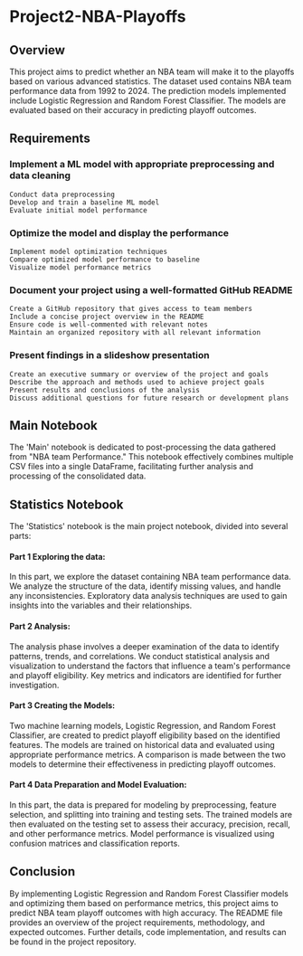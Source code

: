 # Project2-NBA-Playoffs

## Overview
This project aims to predict whether an NBA team will make it to the playoffs based on various advanced statistics. The dataset used contains NBA team performance data from 1992 to 2024. The prediction models implemented include Logistic Regression and Random Forest Classifier. The models are evaluated based on their accuracy in predicting playoff outcomes. 

## Requirements
### Implement a ML model with appropriate preprocessing and data cleaning
    Conduct data preprocessing
    Develop and train a baseline ML model
    Evaluate initial model performance

### Optimize the model and display the performance
    Implement model optimization techniques
    Compare optimized model performance to baseline
    Visualize model performance metrics

### Document your project using a well-formatted GitHub README
    Create a GitHub repository that gives access to team members
    Include a concise project overview in the README
    Ensure code is well-commented with relevant notes
    Maintain an organized repository with all relevant information

### Present findings in a slideshow presentation
    Create an executive summary or overview of the project and goals
    Describe the approach and methods used to achieve project goals
    Present results and conclusions of the analysis
    Discuss additional questions for future research or development plans

## Main Notebook
The 'Main' notebook is dedicated to post-processing the data gathered from "NBA team Performance." This notebook effectively combines multiple CSV files into a single DataFrame, facilitating further analysis and processing of the consolidated data. 

## Statistics Notebook
The 'Statistics' notebook is the main project notebook, divided into several parts: 
  
#### Part 1 Exploring the data: 
In this part, we explore the dataset containing NBA team performance data. We analyze the structure of the data, identify missing values, and handle any inconsistencies. Exploratory data analysis techniques are used to gain insights into the variables and their relationships. 
      
#### Part 2 Analysis: 
The analysis phase involves a deeper examination of the data to identify patterns, trends, and correlations. We conduct statistical analysis and visualization to understand the factors that influence a team's performance and playoff eligibility. Key metrics and indicators are identified for further investigation.
  
#### Part 3 Creating the Models: 
Two machine learning models, Logistic Regression, and Random Forest Classifier, are created to predict playoff eligibility based on the identified features. The models are trained on historical data and evaluated using appropriate performance metrics. A comparison is made between the two models to determine their effectiveness in predicting playoff outcomes.

#### Part 4 Data Preparation and Model Evaluation: 
In this part, the data is prepared for modeling by preprocessing, feature selection, and splitting into training and testing sets. The trained models are then evaluated on the testing set to assess their accuracy, precision, recall, and other performance metrics. Model performance is visualized using confusion matrices and classification reports.

## Conclusion
By implementing Logistic Regression and Random Forest Classifier models and optimizing them based on performance metrics, this project aims to predict NBA team playoff outcomes with high accuracy. The README file provides an overview of the project requirements, methodology, and expected outcomes. Further details, code implementation, and results can be found in the project repository.
